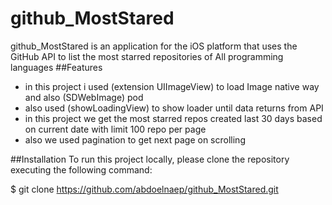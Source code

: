 # github_MostStared
github_MostStared is an application for the iOS platform that uses the GitHub API to list the most starred repositories of All programming languages
##Features
- in this project i used (extension UIImageView) to load Image native way and also (SDWebImage) pod
- also used (showLoadingView) to show loader until data returns from API
- in this project we get the most starred repos created last 30 days based on current date with limit 100 repo per page 
- also we used pagination to get next page on scrolling

##Installation
To run this project locally, please clone the repository executing the following command:

$ git clone https://github.com/abdoelnaep/github_MostStared.git
